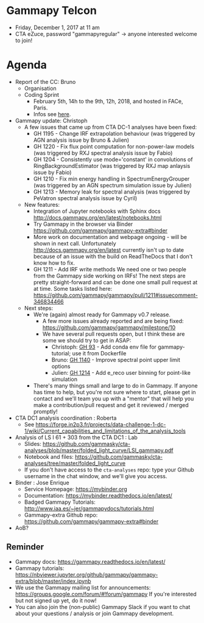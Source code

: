 # Gammapy Telcon

* Friday, December 1, 2017 at 11 am
* CTA eZuce, password "gammapyregular" -> anyone interested welcome to join!

# Agenda

* Report of the CC: Bruno
    * Organisation
    * Coding Sprint
        * February 5th, 14h to the 9th, 12h, 2018, and hosted in FACe, Paris.
        * Infos see [here](../2018-02-05).
* Gammapy update: Christoph
    * A few issues that came up from CTA DC-1 analyses have been fixed:
        * GH 1195 - Change IRF extrapolation behaviour
          (was triggered by AGN analysis issue by Bruno & Julien)
        * GH 1220 - Fix flux point computation for non-power-law models
          (was triggered by RXJ spectral analysis issue by Fabio)
        * GH 1204 - Consistently use mode='constant' in convolutions of RingBackgroundEstimator
          (was triggered by RXJ map anlaysis issue by Fabio)
        * GH 1210 - Fix min energy handling in SpectrumEnergyGrouper
          (was triggered by an AGN spectrum simulation issue by Julien)
        * GH 1213 - Memory leak for spectral analysis
          (was triggered by PeVatron spectral analysis issue by Cyril)
    * New features:
        * Integration of Jupyter notebooks with Sphinx docs
          http://docs.gammapy.org/en/latest/notebooks.html
        * Try Gammapy in the browser via Binder
          https://github.com/gammapy/gammapy-extra#binder
        * More work on documentation and webpage ongoing - will be shown in next call.
          Unfortunately http://docs.gammapy.org/en/latest currently isn't up to date because
          of an issue with the build on ReadTheDocs that I don't know how to fix.
        * GH 1211 - Add IRF write methods
          We need one or two people from the Gammapy side working on IRFs!
          The next steps are pretty straight-forward and can be done one small pull request at at time.
          Some tasks listed here: https://github.com/gammapy/gammapy/pull/1211#issuecomment-346834466
    * Next steps:
        * We're (again) almost ready for Gammapy v0.7 release.
            * A few more issues already reported and are being fixed:
              https://github.com/gammapy/gammapy/milestone/10
            * We have several pull requests open, but I think these are some we should try to get in ASAP:
                * Christoph: [GH 93](https://github.com/gammapy/gammapy-extra/pull/93) - Add conda env file for gammapy-tutorial; use it from Dockerfile
                * Bruno: [GH 1140](https://github.com/gammapy/gammapy/pull/1140) - Improve spectral point upper limit options
                * Julien: [GH 1214](https://github.com/gammapy/gammapy/pull/1214) - Add e_reco user binning for point-like simulation
        * There's many things small and large to do in Gammapy.
          If anyone has time to help, but you're not sure where to start, please get in contact
          and we'll team you up with a "mentor" that will help you make a contribution/pull request
          and get it reviewed / merged promptly!
* CTA DC1 analysis coordination : Roberta
    * See https://forge.in2p3.fr/projects/data-challenge-1-dc-1/wiki/Current_capabilities_and_limitations_of_the_analysis_tools
* Analysis of LS I 61 + 303 from the CTA DC1 : Lab
    * Slides: https://github.com/gammasky/cta-analyses/blob/master/folded_light_curve/LSI_gammapy.pdf
    * Notebook and files: https://github.com/gammasky/cta-analyses/tree/master/folded_light_curve
    * If you don't have access to the `cta-analyses` repo: type your Github username in the chat window, and we'll give you access.
* Binder : Jose Enrique
    * Service Homepage: https://mybinder.org
    * Documentation: https://mybinder.readthedocs.io/en/latest/
    * Badged Gammapy Tutorials: http://www.iaa.es/~jer/gammapydocs/tutorials.html
    * Gammapy-extra Github repo: https://github.com/gammapy/gammapy-extra#binder
* AoB?

## Reminder

* Gammapy docs: https://gammapy.readthedocs.io/en/latest/
* Gammapy tutorials: https://nbviewer.jupyter.org/github/gammapy/gammapy-extra/blob/master/index.ipynb
* We use the Gammapy mailing list for announcements:
  https://groups.google.com/forum/#!forum/gammapy
  If you're interested but not signed up yet, do it now!
* You can also join the (non-public) Gammapy Slack if you want
  to chat about your questions / analysis or join Gammapy development.
